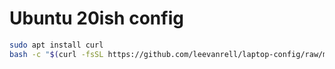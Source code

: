 # Ubuntu 20ish config

```bash
sudo apt install curl
bash -c "$(curl -fsSL https://github.com/leevanrell/laptop-config/raw/master/setup.sh)"
```
